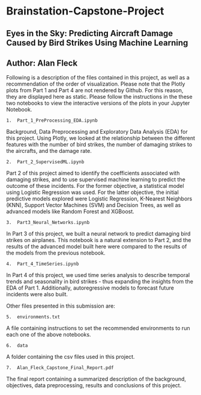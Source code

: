 # Brainstation-Capstone-Project
## Eyes in the Sky: Predicting Aircraft Damage Caused by Bird Strikes Using Machine Learning

## Author: Alan Fleck

Following is a description of the files contained in this project, as well as a recommendation of the order of visualization. Please note that the Plotly plots from Part 1 and Part 4 are not rendered by Github. For this reason, they are displayed here as static. Please follow the instructions in the these two notebooks to view the interactive versions of the plots in your Jupyter Notebook.

	1.	Part_1_PreProcessing_EDA.ipynb
Background, Data Preprocessing and Exploratory Data Analysis (EDA) for this project. Using Plotly, we looked at the relationship between the different features with the number of bird strikes, the number of damaging strikes to the aircrafts, and the damage rate.

	2.	Part_2_SupervisedML.ipynb
Part 2 of this project aimed to identify the coefficients associated with damaging strikes, and to use supervised machine learning to predict the outcome of these incidents.
For the former objective, a statistical model using Logistic Regression was used. For the latter objective, the initial predictive models explored were Logistic Regression, K-Nearest Neighbors (KNN), Support Vector Machines (SVM) and Decision Trees, as well as advanced models like Random Forest and XGBoost.

	3.	Part3_Neural_Networks.ipynb
In Part 3 of this project, we built a neural network to predict damaging bird strikes on airplanes. This notebook is a natural extension to Part 2, and the results of the advanced model built here were compared to the results of the models from the previous notebook.

	4.	Part_4_TimeSeries.ipynb
In Part 4 of this project, we used time series analysis to describe temporal trends and seasonality in bird strikes - thus expanding the insights from the EDA of Part 1. Additionally, autoregressive models to forecast future incidents were also built.


Other files presented in this submission are:

	5.	environments.txt
A file containing instructions to set the recommended environments to run each one of the above notebooks. 

	6.	data 
A folder containing the csv files used in this project.

	7.	Alan_Fleck_Capstone_Final_Report.pdf
The final report containing a summarized description of the background, objectives, data preprocessing, results and conclusions of this project.


